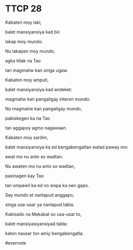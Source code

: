 # TTCP 28

Kabaten moy laki,

balet mansiyansiya kad bii:

lakap moy mundo.

Nu lakapen moy mundo,

agka itilak na Tao

tan magmaliw kan singa ugaw.

Kabaten moy amputi,

balet mansiyansiya kad andeket:

magmaliw kan pangaligay interon mundo.

Nu magmaliw kan pangaligay mundo,

pabiskegen ka na Tao

tan aggapoy agmo nagawaan.

Kabaten moy sarilim,

balet mansiyansiya ka ed bengabengatlan walad paway mo:

awat mo nu anto so wadtan.

Nu awaten mo nu anto so wadtan,

pasinagen kay Tao

tan ompawil ka ed no siopa ka nen gapo.

Say mundo et nanlapud anggapo,

singa usa-usar ya nanlapud tabla.

Kabisado na Makabat so usa-usar to,

balet mansiyasiyansiyad tabla:

katon nausar ton amiy bengabengatla.

\#evernote

